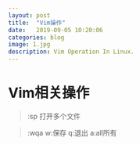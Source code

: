 ```yaml
---
layout: post
title:  "Vim操作"
date:   2019-09-05 10:20:06
categories: blog
image: 1.jpg
description: Vim Operation In Linux.
---
```


# Vim相关操作

>:sp <filename>
>打开多个文件

>:wqa
>w:保存	q:退出	a:all所有

